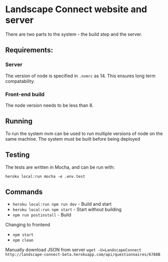 # Landscape Connect website and server

There are two parts to the system - the build step and the server.

## Requirements:

### Server
The version of node is specified in `.nvmrc` as 14. This ensures long term compatability.

### Front-end build
The node version needs to be less than <TODO check> 8.

## Running
To run the system nvm can be used to run multiple versions of node on the same machine. The system must be built before being deployed

## Testing

The tests are written in Mocha, and can be run with:

```heroku local:run mocha -e .env.test```

## Commands
 *	`heroku local:run npm run dev` - Build and start
 *	`heroku local:run npm start` - Start without building
 *	`npm run postinstall` - Build

Changing to frontend
 *	`npm start` 
 *	`npm clean`

Manually download JSON from server
	`wget -U=LandscapeConnect http://landscape-connect-beta.herokuapp.com/api/questionnaires/6788B`